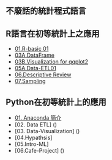 ## **不廢話的統計程式語言**

## R語言在初等統計上之應用
- [01.R-basic 01](https://hsusir.github.io/stats-in-R/01.R-basic%2001/R-Basic01.html)
- [03A.DataFrame](https://hsusir.github.io/stats-in-R/03A.DataFrame/Dataframe.html)
- [03B.Visualization for qqplot2](https://hsusir.github.io/stats-in-R/03B.Visualization%20for%20qqplot2/Data-Visualization.html)
- [05A.Data-ETL01](https://Hsusir.github.io/stats-in-R/05A.Data-ETL01/iris-ETL.html)
- [06.Descriptive Review](https://hsusir.github.io/stats-in-R/06.Descriptive%20Review/R-Descriptive-Stats(jupyter).html)
- [07.Sampling](https://hsusir.github.io/stats-in-R/07.Sampling/Sampling.html)



## Python在初等統計上的應用
- [01. Anaconda 簡介](https://Hsusir.github.io/Stats-in-Py/01.%20Anaconda-Basic-Stats/IntroPy.html)
- [02. Data ETL] ()
- [03. Data-Visualization] ()
- [04.Hypathsis]
- [05.Intro-ML]
- [06.Cafe-Project] ()
